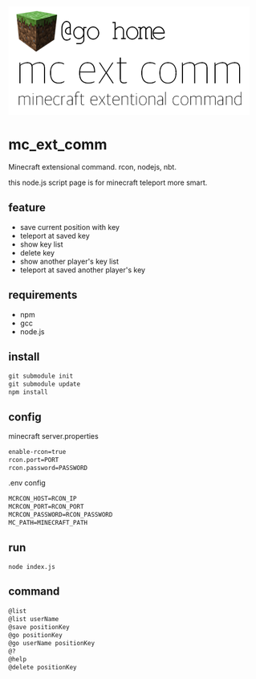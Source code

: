 ![alt logo](https://github.com/devmario/mc_ext_comm/blob/master/mc_ext_comm_logo.png?raw=true)
# mc_ext_comm
Minecraft extensional command. rcon, nodejs, nbt.

this node.js script page is for minecraft teleport more smart.

## feature
- save current position with key
- teleport at saved key
- show key list
- delete key
- show another player's key list
- teleport at saved another player's key

## requirements
- npm
- gcc
- node.js

## install
```
git submodule init
git submodule update
npm install
```

## config
minecraft server.properties
```
enable-rcon=true
rcon.port=PORT
rcon.password=PASSWORD
```
.env config
```
MCRCON_HOST=RCON_IP
MCRCON_PORT=RCON_PORT
MCRCON_PASSWORD=RCON_PASSWORD
MC_PATH=MINECRAFT_PATH
```

## run
```
node index.js
```

## command
```
@list
@list userName
@save positionKey
@go positionKey
@go userName positionKey
@?
@help
@delete positionKey
```
